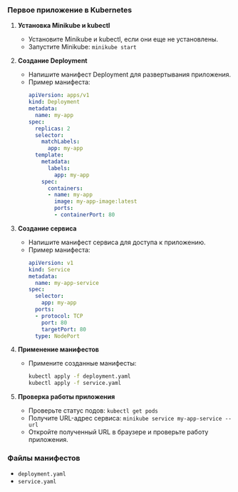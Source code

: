 
### Первое приложение в Kubernetes

1. **Установка Minikube и kubectl**
    - Установите Minikube и kubectl, если они еще не установлены.
    - Запустите Minikube: `minikube start`

2. **Создание Deployment**
    - Напишите манифест Deployment для развертывания приложения.
    - Пример манифеста:
      ```yaml
      apiVersion: apps/v1
      kind: Deployment
      metadata:
        name: my-app
      spec:
        replicas: 2
        selector:
          matchLabels:
            app: my-app
        template:
          metadata:
            labels:
              app: my-app
          spec:
            containers:
            - name: my-app
              image: my-app-image:latest
              ports:
              - containerPort: 80
      ```

3. **Создание сервиса**
    - Напишите манифест сервиса для доступа к приложению.
    - Пример манифеста:
      ```yaml
      apiVersion: v1
      kind: Service
      metadata:
        name: my-app-service
      spec:
        selector:
          app: my-app
        ports:
        - protocol: TCP
          port: 80
          targetPort: 80
        type: NodePort
      ```

4. **Применение манифестов**
    - Примените созданные манифесты:
      ```sh
      kubectl apply -f deployment.yaml
      kubectl apply -f service.yaml
      ```

5. **Проверка работы приложения**
    - Проверьте статус подов: `kubectl get pods`
    - Получите URL-адрес сервиса: `minikube service my-app-service --url`
    - Откройте полученный URL в браузере и проверьте работу приложения.


### Файлы манифестов
- `deployment.yaml`
- `service.yaml`
